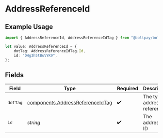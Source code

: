 # AddressReferenceId

## Example Usage

```typescript
import { AddressReferenceId, AddressReferenceIdTag } from "@boltpay/bolt-typescript-sdk/models/components";

let value: AddressReferenceId = {
    dotTag: AddressReferenceIdTag.Id,
    id: "D4g3h5tBuVYK9",
};
```

## Fields

| Field                                                                                | Type                                                                                 | Required                                                                             | Description                                                                          | Example                                                                              |
| ------------------------------------------------------------------------------------ | ------------------------------------------------------------------------------------ | ------------------------------------------------------------------------------------ | ------------------------------------------------------------------------------------ | ------------------------------------------------------------------------------------ |
| `dotTag`                                                                             | [components.AddressReferenceIdTag](../../models/components/addressreferenceidtag.md) | :heavy_check_mark:                                                                   | The type of address reference                                                        | id                                                                                   |
| `id`                                                                                 | *string*                                                                             | :heavy_check_mark:                                                                   | The address's ID                                                                     | D4g3h5tBuVYK9                                                                        |